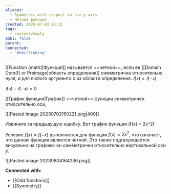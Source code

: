 ```yaml
---
aliases:
  - Symmetric with respect to the y-axis
  - Четная функция
created: 2024-07-03 22:12
tags:
  - content/empty
anki: false
parent: 
connected:
  - "#обс/linking"
---
```



[[Function (math)|Функция]] называется ==четной==, если ее [[Domain Dom(f) or Preimage|область определения]]  симметрична относительно нуля, и для любого аргумента $х$ из области определения. 
$𝑓(𝑥) = 𝑓(− 𝑥)$

$𝑓(𝑥) - 𝑓(− 𝑥) = 0$


[[График функции|График]] ==четной== функции симметричен относительно оси, 

![[Pasted image 20230702150221.png|400]]

Извините за предыдущую ошибку. Вот график функции \(f(x) = 2x^2\):

Условие $f(x) = f(-x)$ выполняется для функции $f(x) = 2x^2$, что означает, что данная функция является четной. Это также подтверждается визуально на графике: он симметричен относительно вертикальной оси $y$.

![[Pasted image 20230804164236.png]]



**Connected with:**
- [[Odd functions]]
- [[Symmetry]]

